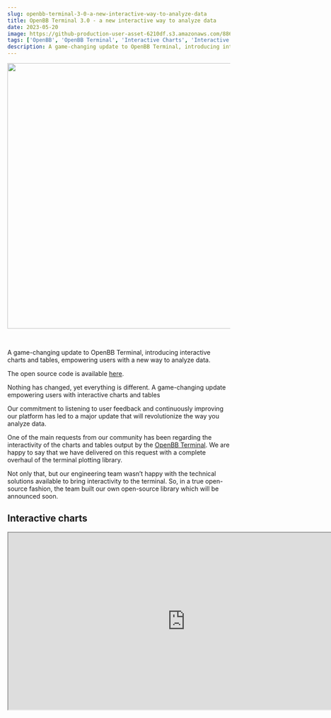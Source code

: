 ```yaml
---
slug: openbb-terminal-3-0-a-new-interactive-way-to-analyze-data
title: OpenBB Terminal 3.0 - a new interactive way to analyze data
date: 2023-05-20
image: https://github-production-user-asset-6210df.s3.amazonaws.com/88618738/280555000-742ced72-3eab-4412-9002-27265c937b04.png
tags: ['OpenBB', 'OpenBB Terminal', 'Interactive Charts', 'Interactive Tables', 'Data Analysis', 'Open Source']
description: A game-changing update to OpenBB Terminal, introducing interactive charts and tables, empowering users with a new way to analyze data.
---
```


<p align="center">
    <img width="600" src="https://github-production-user-asset-6210df.s3.amazonaws.com/88618738/280555000-742ced72-3eab-4412-9002-27265c937b04.png"/>
</p>

<br />

A game-changing update to OpenBB Terminal, introducing interactive charts and tables, empowering users with a new way to analyze data.

The open source code is available [here](https://github.com/openbb-finance/OpenBBTerminal).

<!-- truncate -->

<div style={{borderTop: '1px solid #21af90', margin: '1.5em 0'}} />

Nothing has changed, yet everything is different. A game-changing update empowering users with interactive charts and tables

Our commitment to listening to user feedback and continuously improving our platform has led to a major update that will revolutionize the way you analyze data.

One of the main requests from our community has been regarding the interactivity of the charts and tables output by the [OpenBB Terminal](https://my.openbb.co/app/terminal). We are happy to say that we have delivered on this request with a complete overhaul of the terminal plotting library.

Not only that, but our engineering team wasn’t happy with the technical solutions available to bring interactivity to the terminal. So, in a true open-source fashion, the team built our own open-source library which will be announced soon.

## Interactive charts

<div className="flex place-items-center justify-center items-center rounded-sm mx-auto">
    <iframe
        src="https://www.youtube.com/embed/oAUK-kC0uv0?si=A_5ZxITto7ADgJ2V"
        width="800"
        height="400"
    />
</div>

<br />

One of the most significant additions in this update is the introduction of interactive charts. Gone are the days of static data representations.

With the OpenBB Terminal, you can now immerse yourself in a dynamic visual experience. Hover over specific data points to reveal detailed information, or effortlessly adjust the charts using intuitive pan and zoom capabilities. But that’s not all — our drawing tools and annotations allow you to highlight crucial data points and ranges, giving you complete control over your analysis.

Through our user interviews, we discovered that many users faced challenges when overlaying financial time series. Taking this into account, we’ve designed our new charting feature to make this process seamless. With the ability to easily overlay time series data and combine it with our powerful data exporting capabilities, OpenBB Terminal empowers you to perform in-depth analysis with unparalleled ease and precision.

## Interactive tables

<div className="flex place-items-center justify-center items-center rounded-sm mx-auto">
    <iframe
        src="https://www.youtube.com/embed/GNh7RQBHNUc?si=GKf7hYaR7VQKBLp-"
        width="800"
        height="400"
    />
</div>

<br />

We listened to our users’ concerns about readability when dealing with large tables, and we have addressed these challenges head-on. The OpenBB Terminal now boasts interactive tables that are as aesthetically pleasing as they are functional.

Leveraging our innovative open-source project, we have crafted a state-of-the-art table that is easy on the eyes and effortlessly responsive. Sorting, filtering, and manipulating table data has never been easier. This game-changing feature enables you to quickly and efficiently extract insights from vast amounts of data, enhancing your productivity and saving valuable time.

## New fixed income menu

<div className="flex place-items-center justify-center items-center rounded-sm mx-auto">
    <iframe
        src="https://www.youtube.com/embed/mLa4rcDfYTE?si=cQkz9BYJTCZ0cTwx"
        width="800"
        height="400"
    />
</div>

<br />

In addition to the remarkable advancements in interactivity, we have squashed bugs and introduced a new Fixed Income menu. This means you now have access to an even wider range of data to fuel your analysis. OpenBB Terminal ensures that you are equipped with the right tools to gain a competitive edge in your investment research.

## Wrap up - embrace the future of data analysis

We firmly believe that these new features will take your user experience to new heights and unlock a realm of possibilities for data analysis. Our dedicated team has poured countless hours into bringing these cutting-edge features to life, and we cannot wait to witness the impact they will have on your work.

To further amplify our commitment to open source, we will open source a powerful project that taps into web browser functionality from Python, opening up endless opportunities for developers and data enthusiasts.

We value your feedback and are eager to iterate on the OpenBB Terminal to ensure it meets your evolving needs. Reach out to us via email at hello@openbb.finance, Twitter, or Discord and let us know how we can enhance your experience further.

If you missed our exciting webinar unveiling these transformative features, fear not! We’ve got you covered. Watch the video below to catch up and witness firsthand the incredible new capabilities our team has unleashed.

<div className="flex place-items-center justify-center items-center rounded-sm mx-auto">
    <iframe
        src="https://www.youtube.com/embed/_4dQs_q_Jtk?si=1BRr1pF2SRrkC3lZ"
        width="800"
        height="400"
    />
</div>

<br />

Welcome to a new era of data analysis with OpenBB Terminal. Get ready to explore, discover, and gain a competitive edge like never before.
